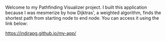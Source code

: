  Welcome to my Pathfinding Visualizer project. I built this application because I was mesmerize by how Dijktras', a weighted algorithm, finds the shortest path from starting node to end node. You can access it using the link below:
 
 https://indirapg.github.io/my-app/ 
 
